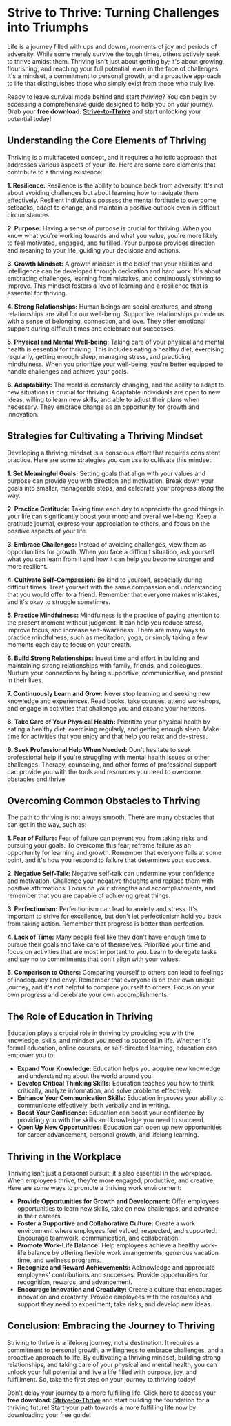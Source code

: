 # Strive to Thrive: Turning Challenges into Triumphs

Life is a journey filled with ups and downs, moments of joy and periods of adversity. While some merely survive the tough times, others actively seek to thrive amidst them. Thriving isn't just about getting by; it's about growing, flourishing, and reaching your full potential, even in the face of challenges. It's a mindset, a commitment to personal growth, and a proactive approach to life that distinguishes those who simply exist from those who truly live.

Ready to leave survival mode behind and start *thriving*? You can begin by accessing a comprehensive guide designed to help you on your journey.  Grab your **free download: [Strive-to-Thrive](https://udemywork.com/strive-to-thrive)** and start unlocking your potential today!

## Understanding the Core Elements of Thriving

Thriving is a multifaceted concept, and it requires a holistic approach that addresses various aspects of your life. Here are some core elements that contribute to a thriving existence:

**1. Resilience:** Resilience is the ability to bounce back from adversity. It's not about avoiding challenges but about learning how to navigate them effectively. Resilient individuals possess the mental fortitude to overcome setbacks, adapt to change, and maintain a positive outlook even in difficult circumstances.

**2. Purpose:** Having a sense of purpose is crucial for thriving. When you know what you're working towards and what you value, you're more likely to feel motivated, engaged, and fulfilled. Your purpose provides direction and meaning to your life, guiding your decisions and actions.

**3. Growth Mindset:** A growth mindset is the belief that your abilities and intelligence can be developed through dedication and hard work. It's about embracing challenges, learning from mistakes, and continuously striving to improve. This mindset fosters a love of learning and a resilience that is essential for thriving.

**4. Strong Relationships:** Human beings are social creatures, and strong relationships are vital for our well-being. Supportive relationships provide us with a sense of belonging, connection, and love. They offer emotional support during difficult times and celebrate our successes.

**5. Physical and Mental Well-being:** Taking care of your physical and mental health is essential for thriving. This includes eating a healthy diet, exercising regularly, getting enough sleep, managing stress, and practicing mindfulness. When you prioritize your well-being, you're better equipped to handle challenges and achieve your goals.

**6. Adaptability:** The world is constantly changing, and the ability to adapt to new situations is crucial for thriving. Adaptable individuals are open to new ideas, willing to learn new skills, and able to adjust their plans when necessary. They embrace change as an opportunity for growth and innovation.

## Strategies for Cultivating a Thriving Mindset

Developing a thriving mindset is a conscious effort that requires consistent practice. Here are some strategies you can use to cultivate this mindset:

**1. Set Meaningful Goals:** Setting goals that align with your values and purpose can provide you with direction and motivation. Break down your goals into smaller, manageable steps, and celebrate your progress along the way.

**2. Practice Gratitude:** Taking time each day to appreciate the good things in your life can significantly boost your mood and overall well-being. Keep a gratitude journal, express your appreciation to others, and focus on the positive aspects of your life.

**3. Embrace Challenges:** Instead of avoiding challenges, view them as opportunities for growth. When you face a difficult situation, ask yourself what you can learn from it and how it can help you become stronger and more resilient.

**4. Cultivate Self-Compassion:** Be kind to yourself, especially during difficult times. Treat yourself with the same compassion and understanding that you would offer to a friend. Remember that everyone makes mistakes, and it's okay to struggle sometimes.

**5. Practice Mindfulness:** Mindfulness is the practice of paying attention to the present moment without judgment. It can help you reduce stress, improve focus, and increase self-awareness. There are many ways to practice mindfulness, such as meditation, yoga, or simply taking a few moments each day to focus on your breath.

**6. Build Strong Relationships:** Invest time and effort in building and maintaining strong relationships with family, friends, and colleagues. Nurture your connections by being supportive, communicative, and present in their lives.

**7. Continuously Learn and Grow:** Never stop learning and seeking new knowledge and experiences. Read books, take courses, attend workshops, and engage in activities that challenge you and expand your horizons.

**8. Take Care of Your Physical Health:** Prioritize your physical health by eating a healthy diet, exercising regularly, and getting enough sleep. Make time for activities that you enjoy and that help you relax and de-stress.

**9. Seek Professional Help When Needed:** Don't hesitate to seek professional help if you're struggling with mental health issues or other challenges. Therapy, counseling, and other forms of professional support can provide you with the tools and resources you need to overcome obstacles and thrive.

## Overcoming Common Obstacles to Thriving

The path to thriving is not always smooth. There are many obstacles that can get in the way, such as:

**1. Fear of Failure:** Fear of failure can prevent you from taking risks and pursuing your goals. To overcome this fear, reframe failure as an opportunity for learning and growth. Remember that everyone fails at some point, and it's how you respond to failure that determines your success.

**2. Negative Self-Talk:** Negative self-talk can undermine your confidence and motivation. Challenge your negative thoughts and replace them with positive affirmations. Focus on your strengths and accomplishments, and remember that you are capable of achieving great things.

**3. Perfectionism:** Perfectionism can lead to anxiety and stress. It's important to strive for excellence, but don't let perfectionism hold you back from taking action. Remember that progress is better than perfection.

**4. Lack of Time:** Many people feel like they don't have enough time to pursue their goals and take care of themselves. Prioritize your time and focus on activities that are most important to you. Learn to delegate tasks and say no to commitments that don't align with your values.

**5. Comparison to Others:** Comparing yourself to others can lead to feelings of inadequacy and envy. Remember that everyone is on their own unique journey, and it's not helpful to compare yourself to others. Focus on your own progress and celebrate your own accomplishments.

## The Role of Education in Thriving

Education plays a crucial role in thriving by providing you with the knowledge, skills, and mindset you need to succeed in life. Whether it's formal education, online courses, or self-directed learning, education can empower you to:

*   **Expand Your Knowledge:** Education helps you acquire new knowledge and understanding about the world around you.
*   **Develop Critical Thinking Skills:** Education teaches you how to think critically, analyze information, and solve problems effectively.
*   **Enhance Your Communication Skills:** Education improves your ability to communicate effectively, both verbally and in writing.
*   **Boost Your Confidence:** Education can boost your confidence by providing you with the skills and knowledge you need to succeed.
*   **Open Up New Opportunities:** Education can open up new opportunities for career advancement, personal growth, and lifelong learning.

## Thriving in the Workplace

Thriving isn't just a personal pursuit; it's also essential in the workplace. When employees thrive, they're more engaged, productive, and creative. Here are some ways to promote a thriving work environment:

*   **Provide Opportunities for Growth and Development:** Offer employees opportunities to learn new skills, take on new challenges, and advance in their careers.
*   **Foster a Supportive and Collaborative Culture:** Create a work environment where employees feel valued, respected, and supported. Encourage teamwork, communication, and collaboration.
*   **Promote Work-Life Balance:** Help employees achieve a healthy work-life balance by offering flexible work arrangements, generous vacation time, and wellness programs.
*   **Recognize and Reward Achievements:** Acknowledge and appreciate employees' contributions and successes. Provide opportunities for recognition, rewards, and advancement.
*   **Encourage Innovation and Creativity:** Create a culture that encourages innovation and creativity. Provide employees with the resources and support they need to experiment, take risks, and develop new ideas.

## Conclusion: Embracing the Journey to Thriving

Striving to thrive is a lifelong journey, not a destination. It requires a commitment to personal growth, a willingness to embrace challenges, and a proactive approach to life. By cultivating a thriving mindset, building strong relationships, and taking care of your physical and mental health, you can unlock your full potential and live a life filled with purpose, joy, and fulfillment. So, take the first step on your journey to thriving today!

Don't delay your journey to a more fulfilling life. Click here to access your **free download: [Strive-to-Thrive](https://udemywork.com/strive-to-thrive)** and start building the foundation for a thriving future! Start your path towards a more fulfilling life now by downloading your free guide!
